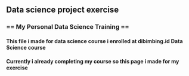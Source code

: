## Data science project exercise #
### == My Personal Data Science Training == ###

#### This file i made for data science course i enrolled at dibimbing.id Data Science course ####
#### Currently i already completing my course so this page i made for my exercise ###
 
